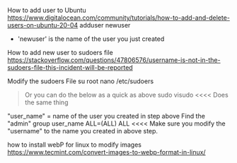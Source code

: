 How to add user to Ubuntu
https://www.digitalocean.com/community/tutorials/how-to-add-and-delete-users-on-ubuntu-20-04
  adduser newuser
   - 'newuser' is the name of the user you just created


How to add new user to sudoers file
https://stackoverflow.com/questions/47806576/username-is-not-in-the-sudoers-file-this-incident-will-be-reported

Modify the sudoers File
  su root 
  nano /etc/sudoers
> Or you can do the below as a quick as above
  > sudo visudo   <<<< Does the same thing

"user_name" = name of the user you created in step above
  Find the "admin" group
    user_name ALL=(ALL)  ALL   <<<< Make sure you modify the "username" to the name you created in above step.



how to install webP for linux to modify images
https://www.tecmint.com/convert-images-to-webp-format-in-linux/
